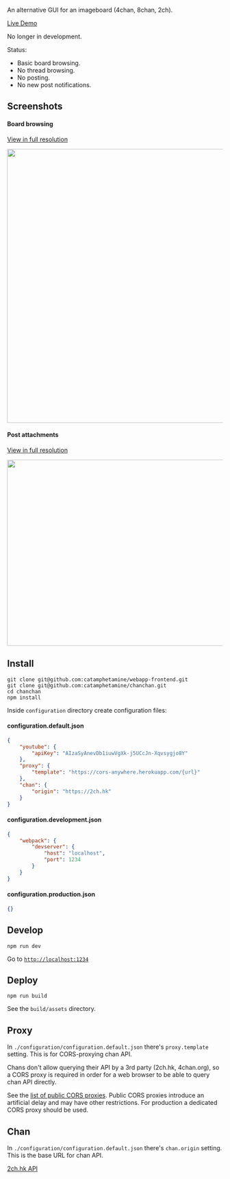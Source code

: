 An alternative GUI for an imageboard (4chan, 8chan, 2ch).

[Live Demo](https://catamphetamine.github.io/chanchan/)

No longer in development.

Status:

  * Basic board browsing.
  * No thread browsing.
  * No posting.
  * No new post notifications.

## Screenshots

#### Board browsing

[View in full resolution](https://raw.githubusercontent.com/catamphetamine/chanchan/master/docs/images/screenshot-3605x2880.png)

<img src="https://raw.githubusercontent.com/catamphetamine/chanchan/master/docs/images/screenshot-1024x818.png" width="800" height="639"/>

#### Post attachments

[View in full resolution](https://raw.githubusercontent.com/catamphetamine/chanchan/master/docs/images/screenshot-slideshow-3602x1952.png)

<img src="https://raw.githubusercontent.com/catamphetamine/chanchan/master/docs/images/screenshot-slideshow-1024x555.png" width="800" height="434"/>

## Install

```
git clone git@github.com:catamphetamine/webapp-frontend.git
git clone git@github.com:catamphetamine/chanchan.git
cd chanchan
npm install
```

Inside `configuration` directory create configuration files:

#### configuration.default.json

```json
{
	"youtube": {
		"apiKey": "AIzaSyAnevDb1iuwVgXk-j5UCcJn-Xqvsygjo8Y"
	},
	"proxy": {
		"template": "https://cors-anywhere.herokuapp.com/{url}"
	},
	"chan": {
		"origin": "https://2ch.hk"
	}
}
```

#### configuration.development.json

```json
{
	"webpack": {
		"devserver": {
			"host": "localhost",
			"port": 1234
		}
	}
}
```

#### configuration.production.json

```json
{}
```

## Develop

```
npm run dev
```

Go to [`http://localhost:1234`](http://localhost:1234)

## Deploy

```
npm run build
```

See the `build/assets` directory.

## Proxy

In `./configuration/configuration.default.json` there's `proxy.template` setting. This is for CORS-proxying chan API.

Chans don't allow querying their API by a 3rd party (2ch.hk, 4chan.org), so a CORS proxy is required in order for a web browser to be able to query chan API directly.

See the [list of public CORS proxies](https://gist.github.com/jimmywarting/ac1be6ea0297c16c477e17f8fbe51347). Public CORS proxies introduce an artificial delay and may have other restrictions. For production a dedicated CORS proxy should be used.

## Chan

In `./configuration/configuration.default.json` there's `chan.origin` setting. This is the base URL for chan API.

[2ch.hk API](https://github.com/catamphetamine/chanchan/blob/master/docs/2ch.hk/API.md)